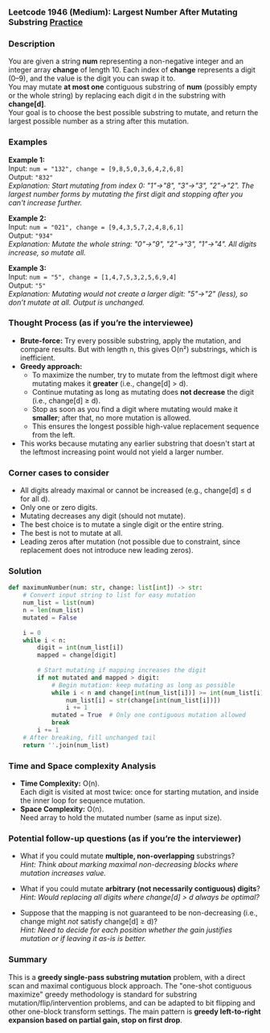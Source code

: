 ### Leetcode 1946 (Medium): Largest Number After Mutating Substring [Practice](https://leetcode.com/problems/largest-number-after-mutating-substring)

### Description  
You are given a string **num** representing a non-negative integer and an integer array **change** of length 10. Each index of **change** represents a digit (0–9), and the value is the digit you can swap it to.  
You may mutate **at most one** contiguous substring of **num** (possibly empty or the whole string) by replacing each digit `d` in the substring with **change[d]**.  
Your goal is to choose the best possible substring to mutate, and return the largest possible number as a string after this mutation.

### Examples  

**Example 1:**  
Input: `num = "132", change = [9,8,5,0,3,6,4,2,6,8]`  
Output: `"832"`  
*Explanation: Start mutating from index 0: "1"→"8", "3"→"3", "2"→"2". The largest number forms by mutating the first digit and stopping after you can't increase further.*

**Example 2:**  
Input: `num = "021", change = [9,4,3,5,7,2,4,8,6,1]`  
Output: `"934"`  
*Explanation: Mutate the whole string: "0"→"9", "2"→"3", "1"→"4". All digits increase, so mutate all.*

**Example 3:**  
Input: `num = "5", change = [1,4,7,5,3,2,5,6,9,4]`  
Output: `"5"`  
*Explanation: Mutating would not create a larger digit: "5"→"2" (less), so don’t mutate at all. Output is unchanged.*

### Thought Process (as if you’re the interviewee)  
- **Brute-force:** Try every possible substring, apply the mutation, and compare results. But with length n, this gives O(n²) substrings, which is inefficient.
- **Greedy approach:**  
  - To maximize the number, try to mutate from the leftmost digit where mutating makes it **greater** (i.e., change[d] > d).
  - Continue mutating as long as mutating does **not decrease** the digit (i.e., change[d] ≥ d).
  - Stop as soon as you find a digit where mutating would make it **smaller**; after that, no more mutation is allowed.
  - This ensures the longest possible high-value replacement sequence from the left.
- This works because mutating any earlier substring that doesn't start at the leftmost increasing point would not yield a larger number.

### Corner cases to consider  
- All digits already maximal or cannot be increased (e.g., change[d] ≤ d for all d).
- Only one or zero digits.
- Mutating decreases any digit (should not mutate).
- The best choice is to mutate a single digit or the entire string.
- The best is not to mutate at all.
- Leading zeros after mutation (not possible due to constraint, since replacement does not introduce new leading zeros).

### Solution

```python
def maximumNumber(num: str, change: list[int]) -> str:
    # Convert input string to list for easy mutation
    num_list = list(num)
    n = len(num_list)
    mutated = False
    
    i = 0
    while i < n:
        digit = int(num_list[i])
        mapped = change[digit]
        
        # Start mutating if mapping increases the digit
        if not mutated and mapped > digit:
            # Begin mutation: keep mutating as long as possible
            while i < n and change[int(num_list[i])] >= int(num_list[i]):
                num_list[i] = str(change[int(num_list[i])])
                i += 1
            mutated = True  # Only one contiguous mutation allowed
            break
        i += 1
    # After breaking, fill unchanged tail
    return ''.join(num_list)
```

### Time and Space complexity Analysis  

- **Time Complexity:** O(n).  
  Each digit is visited at most twice: once for starting mutation, and inside the inner loop for sequence mutation.
- **Space Complexity:** O(n).  
  Need array to hold the mutated number (same as input size).

### Potential follow-up questions (as if you’re the interviewer)  

- What if you could mutate **multiple, non-overlapping** substrings?  
  *Hint: Think about marking maximal non-decreasing blocks where mutation increases value.*

- What if you could mutate **arbitrary (not necessarily contiguous) digits**?  
  *Hint: Would replacing all digits where change[d] > d always be optimal?*

- Suppose that the mapping is not guaranteed to be non-decreasing (i.e., change might *not* satisfy change[d] ≥ d)?  
  *Hint: Need to decide for each position whether the gain justifies mutation or if leaving it as-is is better.*

### Summary
This is a **greedy single-pass substring mutation** problem, with a direct scan and maximal contiguous block approach. The "one-shot contiguous maximize" greedy methodology is standard for substring mutation/flip/intervention problems, and can be adapted to bit flipping and other one-block transform settings. The main pattern is **greedy left-to-right expansion based on partial gain, stop on first drop**.